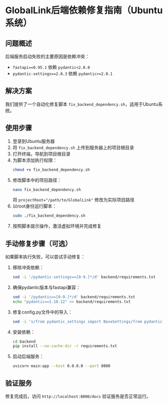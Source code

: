 # GlobalLink后端依赖修复指南（Ubuntu系统）

## 问题概述
后端服务启动失败的主要原因是依赖冲突：
- `fastapi==0.95.1` 依赖 `pydantic<2.0.0`
- `pydantic-settings==2.0.3` 依赖 `pydantic>=2.0.1`

## 解决方案
我们提供了一个自动化修复脚本 `fix_backend_dependency.sh`，适用于Ubuntu系统。

## 使用步骤
1. 登录到Ubuntu服务器
2. 将 `fix_backend_dependency.sh` 上传到服务器上的项目根目录
3. 打开终端，导航到项目根目录
4. 为脚本添加执行权限：
   ```bash
   chmod +x fix_backend_dependency.sh
   ```
5. 修改脚本中的项目路径：
   ```bash
   nano fix_backend_dependency.sh
   ```
   将 `projectRoot="/path/to/GlobalLink"` 修改为实际项目路径
6. 以root身份运行脚本：
   ```bash
   sudo ./fix_backend_dependency.sh
   ```
7. 按照脚本提示操作，激活虚拟环境并完成修复

## 手动修复步骤（可选）
如果脚本执行失败，可以尝试手动修复：

1. 移除冲突依赖：
   ```bash
   sed -i '/pydantic-settings==[0-9.]*/d' backend/requirements.txt
   ```

2. 确保pydantic版本与fastapi兼容：
   ```bash
   sed -i '/pydantic==[0-9.]*/d' backend/requirements.txt
   echo "pydantic==1.10.12" >> backend/requirements.txt
   ```

3. 修复config.py文件中的导入：
   ```bash
   sed -i 's/from pydantic_settings import BaseSettings/from pydantic import BaseSettings/g' backend/app/core/config.py
   ```

4. 安装依赖：
   ```bash
   cd backend
   pip install --no-cache-dir -r requirements.txt
   ```

5. 启动后端服务：
   ```bash
   uvicorn main:app --host 0.0.0.0 --port 8000
   ```

## 验证服务
修复完成后，访问 `http://localhost:8000/docs` 验证服务是否正常运行。